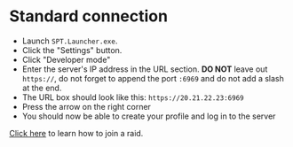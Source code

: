 # Standard connection

* Launch `SPT.Launcher.exe`.
* Click the "Settings" button.
* Click "Developer mode"
* Enter the server's IP address in the URL section. **DO NOT** leave out `https://`, do not forget to append the port `:6969` and do not add a slash at the end.
* The URL box should look like this: `https://20.21.22.23:6969`
* Press the arrow on the right corner
* You should now be able to create your profile and log in to the server

[Click here](../playing-fika.md#joining-a-raid) to learn how to join a raid.
